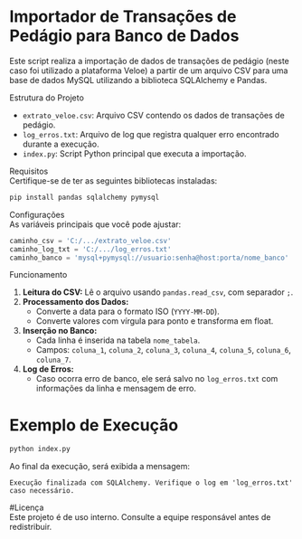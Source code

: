 # Importador de Transações de Pedágio para Banco de Dados

Este script realiza a importação de dados de transações de pedágio (neste caso foi utilizado a plataforma Veloe) a partir de um arquivo CSV para uma base de dados MySQL utilizando a biblioteca SQLAlchemy e Pandas.

Estrutura do Projeto
- `extrato_veloe.csv`: Arquivo CSV contendo os dados de transações de pedágio.
- `log_erros.txt`: Arquivo de log que registra qualquer erro encontrado durante a execução.
- `index.py`: Script Python principal que executa a importação.

Requisitos  
Certifique-se de ter as seguintes bibliotecas instaladas:
```bash
pip install pandas sqlalchemy pymysql
```

Configurações  
As variáveis principais que você pode ajustar:
```python
caminho_csv = 'C:/.../extrato_veloe.csv'
caminho_log_txt = 'C:/.../log_erros.txt'
caminho_banco = 'mysql+pymysql://usuario:senha@host:porta/nome_banco'
```

Funcionamento  
1. **Leitura do CSV:** Lê o arquivo usando `pandas.read_csv`, com separador `;`.
2. **Processamento dos Dados:**
   - Converte a data para o formato ISO (`YYYY-MM-DD`).
   - Converte valores com vírgula para ponto e transforma em float.
3. **Inserção no Banco:**
   - Cada linha é inserida na tabela `nome_tabela`.
   - Campos: `coluna_1`, `coluna_2`, `coluna_3`, `coluna_4`, `coluna_5`, `coluna_6`, `coluna_7`.
4. **Log de Erros:**
   - Caso ocorra erro de banco, ele será salvo no `log_erros.txt` com informações da linha e mensagem de erro.

# Exemplo de Execução
```bash
python index.py
```

Ao final da execução, será exibida a mensagem:

```
Execução finalizada com SQLAlchemy. Verifique o log em 'log_erros.txt' caso necessário.
```

#Licença  
Este projeto é de uso interno. Consulte a equipe responsável antes de redistribuir.
